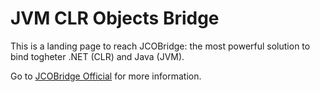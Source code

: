 # JVM CLR Objects Bridge

This is a landing page to reach JCOBridge: the most powerful solution to bind togheter .NET (CLR) and Java (JVM).

Go to [JCOBridge Official](https://www.jcobridge.com) for more information.
